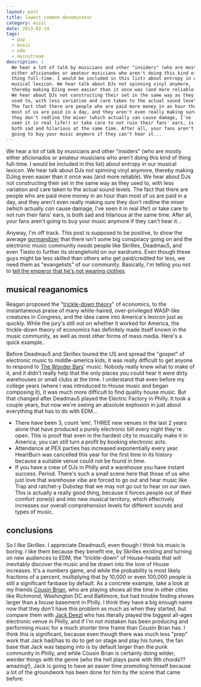 ```yaml
---
layout: post
title: lowest common denominator
category: music
date: 2013-02-14
tags:
  - pop
  - music
  - edm
  - mainstream
description: |
  We hear a lot of talk by musicians and other "insiders" (who are mostly
  either aficionados or amateur musicians who aren't doing this kind of
  thing full-time. I would be included in this list) about entropy in our
  musical lexicon. We hear talk about DJs not spinning vinyl anymore,
  thereby making DJing even easier than it once was (and more reliable).
  We hear about DJs not constructing their set in the same way as they
  used to, with less variation and care taken to the actual sound levels.
  The fact that there are people who are paid more money in an hour than
  most of us are paid in a day, and they aren't even really making sure
  they don't redline the mixer (which actually can cause damage, I've
  seen it in real life!) or take care to not ruin their fans' ears, is
  both sad and hilarious at the same time. After all, your fans aren't
  going to buy your music anymore if they can't hear it...
---
```


We hear a lot of talk by musicians and other "insiders" (who are mostly
either aficionados or amateur musicians who aren't doing this kind of
thing full-time. I would be included in this list) about entropy in our
musical lexicon. We hear talk about DJs not spinning vinyl anymore,
thereby making DJing even easier than it once was (and more reliable).
We hear about DJs not constructing their set in the same way as they
used to, with less variation and care taken to the actual sound levels.
The fact that there are people who are paid more money in an hour than
most of us are paid in a day, and they aren't even really making sure
they don't redline the mixer (which actually _can_ cause damage, I've
seen it in real life!) or take care to not ruin their fans' ears, is
both sad and hilarious at the same time. After all, your fans aren't
going to buy your music anymore if they can't hear it...

Anyway, I'm off track. This post is supposed to be positive, to show
the average [gormandizer][gd] that there isn't some big conspiracy
going on and the electronic music community _needs_ people like
Skrillex, Deadmau5, and even Tiesto to further its stranglehold on
our eardrums. Even though these guys might be less skilled than
others who get paid/credited for less, we need them as "evangelists"
of our community. Basically, I'm telling you not to [tell the emperor
that he's not wearing clothes][ehnc].

## musical reaganomics

Reagan proposed the "[trickle-down theory][tdt]" of economics, to the
instantaneous praise of many white-haired, over-privileged WASP-like
creatures in Congress, and the idea came into America's lexicon just
as quickly. While the jury's still out on whether it worked for
America, the trickle-down theory of economics has definitely made
itself known in the music community, as well as most other forms of
mass media. Here's a quick example..

Before Deadmau5 and Skrillex toured the US and spread the "gospel" of
electronic music to middle-america kids, it was really difficult to
get anyone to respond to [The Wonder Bars][bars]' music. Nobody really
knew what to make of it, and it didn't really help that the only places
you could hear it were dirty warehouses or small clubs at the time. I
understand that even before my college years (where I was introduced
to House music and began composing it), it was much more difficult to
find quality house music. But that changed after Deadmau5 played the
Electric Factory in Philly. It took a couple years, but now we're
seeing an absolute explosion in just about everything that has to do
with EDM...

- There have been 3, count 'em!, THREE new venues in the last 2 years
  alone that have produced a purely electronic bill every night they're
  open. This is proof that even in the hardest city to musically make it in
  America, you can _still_ turn a profit by booking electronic acts.
- Attendance at PEX parties has increased exponentially every year.
  HeartBurn was cancelled this year for the first time in its history
  because a suitable venue could not be found in time.
- If you have a crew of DJs in Philly and a warehouse you have instant
  success. Period. There's such a small scene here that those of us
  who just love that warehouse vibe are forced to go out and hear music
  like Trap and ratchet-y Dubstep that we may not go out to hear
  on our own. This is actually a really good thing, because it forces
  people out of their comfort zone(s) and into new musical territory,
  which effectively increases our overall comprehension levels for
  different sounds and types of music.

## conclusions

So I like Skrillex. I appreciate Deadmau5, even though I think his music
is boring. I like them because they benefit me, by Skrillex existing
and turning on new audiences to EDM, the "trickle-down" of House-heads
that will inevitably discover the music and be drawn into the love
of House increases. It's a numbers game, and while the probability is
most likely fractions of a percent, multiplying that by 10,000 or even
100,000 people is still a significant fanbase by default. As a concrete
example, take a look at my friends [Cousin Brian][cb], who are playing
shows all the time in other cities like Richmond, Washington DC and
Baltimore, but had trouble finding shows larger than a house basement
in Philly. I think they have a big enough name now that they don't
have this problem as much as when they started, but compare them
with [Jack Deezl][jd] who has literally played the biggest all-ages
electronic venue in Philly, and if I'm not mistaken has been producing
and performing music for a much shorter time frame than Cousin
Brian has. I think this is significant, because even though there was
much less "prep" work that Jack had/has to do to get on stage and
play his tunes, the fan base that Jack was tapping into is by default
larger than the punk community in Philly, and while Cousin Brian is
certainly doing wilder, weirder things with the genre (who the hell
plays punk with 9th chords?? amazing!), Jack is going to have an
easier time promoting himself because a lot of the groundwork
has been done for him by the scene that came before.

[gd]: http://www.merriam-webster.com/dictionary/gormandizer
[ehnc]: https://en.wikipedia.org/wiki/The_Emperor's_New_Clothes
[tdt]: http://en.wikipedia.org/wiki/Trickle-down_economics
[bars]: http://thewonderbars.com
[cb]: http://cousinbrian.bandcamp.com
[jd]: https://soundcloud.com/jackdeezl
